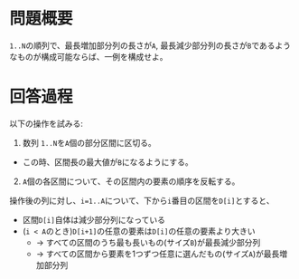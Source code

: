 # 問題概要

`1..N`の順列で、最長増加部分列の長さが`A`, 最長減少部分列の長さが`B`であるようなものが構成可能ならば、一例を構成せよ。

# 回答過程

以下の操作を試みる:

1. 数列 `1..N`を`A`個の部分区間に区切る。
  - この時、区間長の最大値が`B`になるようにする。
2. `A`個の各区間について、その区間内の要素の順序を反転する。

操作後の列に対し、`i=1..A`について、下から`i`番目の区間を`D[i]`とすると、

- 区間`D[i]`自体は減少部分列になっている
- (`i < A`のとき)`D[i+1]`の任意の要素は`D[i]`の任意の要素より大きい
  - → すべての区間のうち最も長いもの(サイズ`B`)が最長減少部分列
  - → すべての区間から要素を1つずつ任意に選んだもの(サイズ`A`)が最長増加部分列

